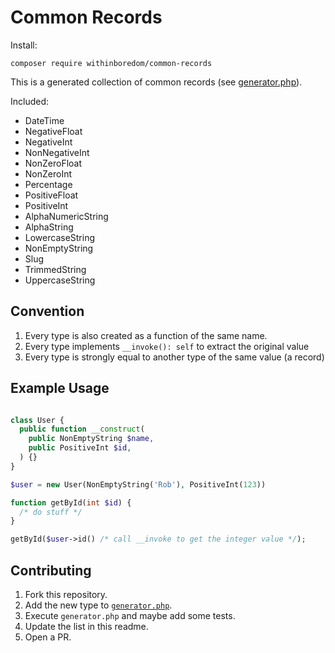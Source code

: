 # Common Records

Install:

```
composer require withinboredom/common-records
```

This is a generated collection of common records (see [generator.php](generator.php)).

Included:

- DateTime
- NegativeFloat
- NegativeInt
- NonNegativeInt
- NonZeroFloat
- NonZeroInt
- Percentage
- PositiveFloat
- PositiveInt
- AlphaNumericString
- AlphaString
- LowercaseString
- NonEmptyString
- Slug
- TrimmedString
- UppercaseString

## Convention

1. Every type is also created as a function of the same name.
2. Every type implements `__invoke(): self` to extract the original value
3. Every type is strongly equal to another type of the same value (a record)

## Example Usage

```php

class User {
  public function __construct(
    public NonEmptyString $name,
    public PositiveInt $id,
  ) {}
}

$user = new User(NonEmptyString('Rob'), PositiveInt(123))

function getById(int $id) {
  /* do stuff */
}

getById($user->id() /* call __invoke to get the integer value */);
```

## Contributing

1. Fork this repository.
2. Add the new type to [`generator.php`](generator.php).
3. Execute `generator.php` and maybe add some tests.
4. Update the list in this readme.
5. Open a PR.
